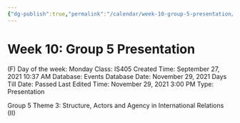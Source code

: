 ```yaml
---
{"dg-publish":true,"permalink":"/calendar/week-10-group-5-presentation/"}
---
```


# Week 10: Group 5 Presentation

(F) Day of the week: Monday
Class: IS405
Created Time: September 27, 2021 10:37 AM
Database: Events Database
Date: November 29, 2021
Days Till Date: Passed
Last Edited Time: November 29, 2021 3:00 PM
Type: Presentation

Group 5
Theme 3: Structure,
Actors and Agency in
International Relations
(II)